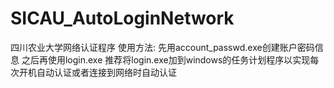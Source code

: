 # SICAU_AutoLoginNetwork
四川农业大学网络认证程序
使用方法:
  先用account_passwd.exe创建账户密码信息
  之后再使用login.exe
推荐将login.exe加到windows的任务计划程序以实现每次开机自动认证或者连接到网络时自动认证
